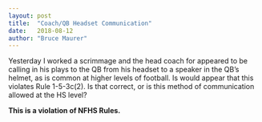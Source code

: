 ```yaml
---
layout: post
title:  "Coach/QB Headset Communication"
date:   2018-08-12
author: "Bruce Maurer"
---
```


Yesterday I worked a scrimmage and the head coach for appeared to be calling in his plays to the QB from his headset to a
speaker in the QB’s helmet, as is common at higher levels of football.  Is would
appear that this violates Rule 1-5-3c(2).  Is that correct, or is this method of
communication allowed at the HS level?

<!--more-->

**This is a violation of NFHS Rules.**
